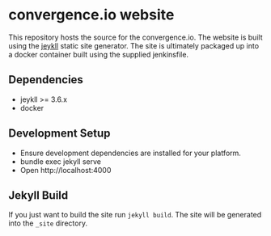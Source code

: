 # convergence.io website
This repository hosts the source for the convergence.io. The website is built using the [jeykll](https://jekyllrb.com/) static site generator. The site is ultimately packaged up into a docker container built using the supplied jenkinsfile.


## Dependencies

 * jeykll >= 3.6.x
 * docker


## Development Setup

 * Ensure development dependencies are installed for your platform.
 * bundle exec jekyll serve
 * Open http://localhost:4000


## Jekyll Build
If you just want to build the site run `jekyll build`. The site will be generated into the `_site` directory.